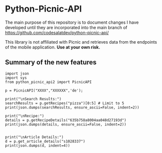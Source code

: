 # Python-Picnic-API

The main purpose of this repository is to document changes I have developed until they are incorporated into the main branch of https://github.com/codesalatdev/python-picnic-api/

This library is not affiliated with Picnic and retrieves data from the endpoints of the mobile application. **Use at your own risk.**


## Summary of the new features 
```
import json
import sys
from python_picnic_api2 import PicnicAPI

p = PicnicAPI("XXXX","XXXXXX",'de');

print("\nSearch Results:")
searchResults = p.getRecipes("pizza")[0:5] # Limit to 5
print(json.dumps(searchResults, ensure_ascii=False, indent=2))

print("\nRecipe:")
details = p.getRecipeDetails("635b758a8004aa048d27193d")
print(json.dumps(details, ensure_ascii=False, indent=2))


print("\nArticle Details:")
d = p.get_article_details("s1028337")
print(json.dumps(d, indent=4))
```
